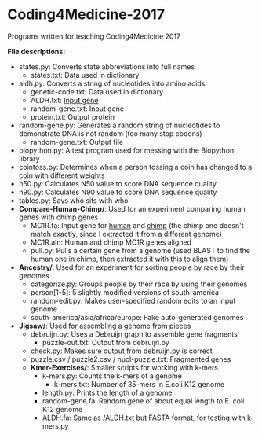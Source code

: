 # Coding4Medicine-2017
Programs written for teaching Coding4Medicine 2017

**File descriptions:**
- states.py: Converts state abbreviations into full names
    - states.txt: Data used in dictionary
- aldh.py: Converts a string of nucleotides into amino acids
    - genetic-code.txt: Data used in dictionary
    - ALDH.txt: [Input gene](https://www.ncbi.nlm.nih.gov/nucleotide/325910902)
    - random-gene.txt: Input gene
    - protein.txt: Output protein
- random-gene.py: Generates a random string of nucleotides to demonstrate DNA is not random (too many stop codons)
    - random-gene.txt: Output file
- biopython.py: A test program used for messing with the Biopython library
- cointoss.py: Determines when a person tossing a coin has changed to a coin with different weights
- n50.py: Calculates N50 value to score DNA sequence quality
- n90.py: Calculates N90 value to score DNA sequence quality
- tables.py: Says who sits with who
- **Compare-Human-Chimp/**: Used for an experiment comparing human genes with chimp genes
    - MC1R.fa: Input gene for [human](https://www.ncbi.nlm.nih.gov/nucleotide/237681094) and [chimp](https://www.ncbi.nlm.nih.gov/nucleotide/15011300) (the chimp one doesn't match exactly, since I extracted it from a different genome)
    - MC1R.aln: Human and chimp MC1R genes aligned
    - pull.py: Pulls a certain gene from a genome (used BLAST to find the human one in chimp, then extracted it with this to align them)
- **Ancestry/**: Used for an experiment for sorting people by race by their genomes
    - categorize.py: Groups people by their race by using their genomes
    - person[1-5]: 5 slightly modified versions of south-america
    - random-edit.py: Makes user-specified random edits to an input genome
    - south-america/asia/africa/europe: Fake auto-generated genomes
- **Jigsaw/**: Used for assembling a genome from pieces
    - debruijn.py: Uses a Debruijn graph to assemble gene fragments
        - puzzle-out.txt: Output from debruijn.py
    - check.py: Makes sure output from debruijn.py is correct
    - puzzle.csv / puzzle2.csv / nucl-puzzle.txt: Fragmented genes
    - **Kmer-Exercises/**: Smaller scripts for working with k-mers
        - k-mers.py: Counts the k-mers of a genome
            - k-mers.txt: Number of 35-mers in E.coli K12 genome
        - length.py: Prints the length of a genome
        - random-gene.fa: Random gene of about equal length to E. coli K12 genome
        - ALDH.fa: Same as /ALDH.txt but FASTA format, for testing with k-mers.py
